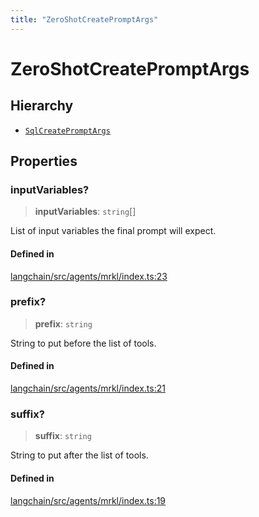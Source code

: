 ```yaml
---
title: "ZeroShotCreatePromptArgs"
---
```


# ZeroShotCreatePromptArgs

## Hierarchy

- [`SqlCreatePromptArgs`](SqlCreatePromptArgs.md)

## Properties

### inputVariables?

> **inputVariables**: `string`[]

List of input variables the final prompt will expect.

#### Defined in

[langchain/src/agents/mrkl/index.ts:23](https://github.com/hwchase17/langchainjs/blob/ddf2996/langchain/src/agents/mrkl/index.ts#L23)

### prefix?

> **prefix**: `string`

String to put before the list of tools.

#### Defined in

[langchain/src/agents/mrkl/index.ts:21](https://github.com/hwchase17/langchainjs/blob/ddf2996/langchain/src/agents/mrkl/index.ts#L21)

### suffix?

> **suffix**: `string`

String to put after the list of tools.

#### Defined in

[langchain/src/agents/mrkl/index.ts:19](https://github.com/hwchase17/langchainjs/blob/ddf2996/langchain/src/agents/mrkl/index.ts#L19)
